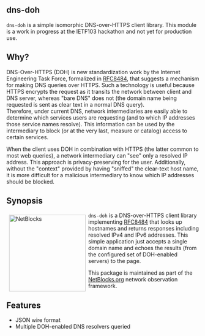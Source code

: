 ## dns-doh

``dns-doh`` is a simple isomorphic DNS-over-HTTPS client library. This module is
a work in progress at the IETF103 hackathon and not yet for production use.

## Why?

DNS-Over-HTTPS (DOH) is new standardization work by the Internet Engineering Task Force, formalized in 
[RFC8484](https://tools.ietf.org/html/rfc8484), that suggests a mechanism for making DNS queries 
over HTTPS.  Such a technology is useful because HTTPS encrypts the 
request as it transits the network between client and DNS server, whereas "bare DNS" 
does not (the domain name being requested is sent as clear text in a normal DNS query).  
Therefore, under current DNS, network intermediaries are easily able to determine which 
services users are requesting (and to which IP addresses those service names resolve). This
information can be used by the intermediary to block (or at the very last, measure or 
catalog) access to certain services.

When the client uses DOH in combination with HTTPS (the latter common to most web queries), a
network intermediary can "see" only a resolved IP address.  This approach is privacy-preserving for
the user.  Additionally, without the "context" provided
by having "sniffed" the clear-text host name, it is more difficult for a malicious
intermediary to know which IP addresses should be blocked. 


## Synopsis

<img src="https://netblocks.org/files/netblocks-logo.png" width="200px" align="left" alt="NetBlocks" style="margin: 0.5em;" />

``dns-doh`` is a DNS-over-HTTPS client library implementing [RFC8484](https://tools.ietf.org/html/rfc8484)
that looks up hostnames and returns responses including resolved IPv4 and IPv6 addresses.  This simple
application just accepts a single domain name and echoes the results (from the configured 
set of DOH-enabled servers) to the page. 

This package is maintained as part of the 
[NetBlocks.org](https://netblocks.org) network observation framework.

## Features

* JSON wire format
* Multiple DOH-enabled DNS resolvers queried
